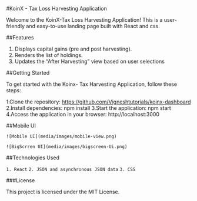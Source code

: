 #KoinX - Tax Loss Harvesting Application

Welcome to the KoinX-Tax Loss Harvesting Application! This is a user-friendly and easy-to-use landing page built with React and css.

##Features
1. Displays capital gains (pre and post harvesting).
2. Renders the list of holdings.
3. Updates the “After Harvesting” view based on user selections

##Getting Started

To get started with the Koinx- Tax Harvesting Application, follow these steps:

1.Clone the repository: https://github.com/Vigneshtutorials/koinx-dashboard
2.Install dependencies: npm install
3.Start the application: npm start
4.Access the application in your browser: http://localhost:3000

##Mobile UI

`![Mobile UI](media/images/mobile-view.png)`

`![BigScrren UI](media/images/bigscreen-Ui.png)`

##Technologies Used

`1. React`
`2. JSON and asynchronous JSON data`
`3. CSS`

###License

This project is licensed under the MIT License.